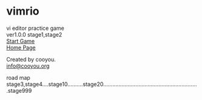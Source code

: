 # vimrio
vi editor practice game  
ver1.0.0 stage1,stage2  
[Start Game](http://cooyou.github.io/vimrio/www/vimrio.html)  
[Home Page](http://cooyou.github.io/vimrio/index.html)  

Created by cooyou.  
info@cooyou.org  

road map  
stage3,stage4....stage10..........stage20..............................................................stage999  

